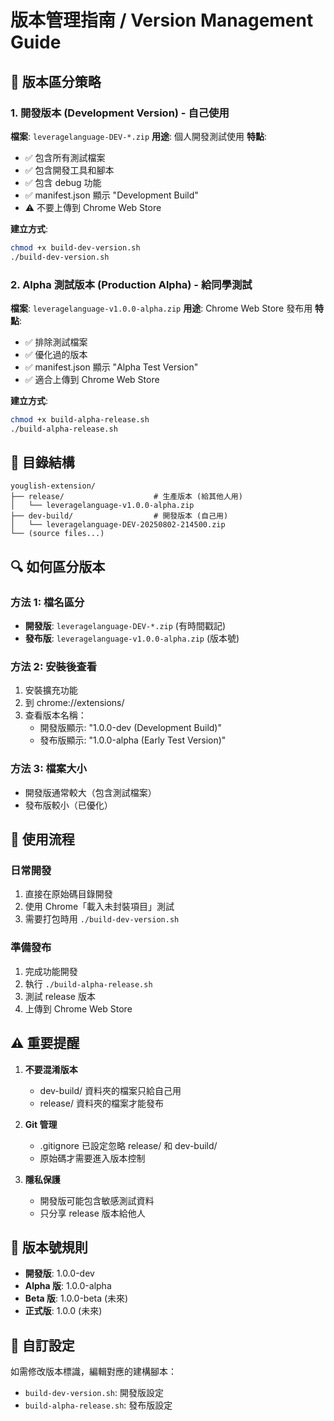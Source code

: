 # 版本管理指南 / Version Management Guide

## 🎯 版本區分策略

### 1. 開發版本 (Development Version) - 自己使用
**檔案**: `leveragelanguage-DEV-*.zip`
**用途**: 個人開發測試使用
**特點**:
- ✅ 包含所有測試檔案
- ✅ 包含開發工具和腳本
- ✅ 包含 debug 功能
- ✅ manifest.json 顯示 "Development Build"
- ⚠️ 不要上傳到 Chrome Web Store

**建立方式**:
```bash
chmod +x build-dev-version.sh
./build-dev-version.sh
```

### 2. Alpha 測試版本 (Production Alpha) - 給同學測試
**檔案**: `leveragelanguage-v1.0.0-alpha.zip`
**用途**: Chrome Web Store 發布用
**特點**:
- ✅ 排除測試檔案
- ✅ 優化過的版本
- ✅ manifest.json 顯示 "Alpha Test Version"
- ✅ 適合上傳到 Chrome Web Store

**建立方式**:
```bash
chmod +x build-alpha-release.sh
./build-alpha-release.sh
```

## 📁 目錄結構

```
youglish-extension/
├── release/                    # 生產版本 (給其他人用)
│   └── leveragelanguage-v1.0.0-alpha.zip
├── dev-build/                  # 開發版本 (自己用)
│   └── leveragelanguage-DEV-20250802-214500.zip
└── (source files...)
```

## 🔍 如何區分版本

### 方法 1: 檔名區分
- **開發版**: `leveragelanguage-DEV-*.zip` (有時間戳記)
- **發布版**: `leveragelanguage-v1.0.0-alpha.zip` (版本號)

### 方法 2: 安裝後查看
1. 安裝擴充功能
2. 到 chrome://extensions/
3. 查看版本名稱：
   - 開發版顯示: "1.0.0-dev (Development Build)"
   - 發布版顯示: "1.0.0-alpha (Early Test Version)"

### 方法 3: 檔案大小
- 開發版通常較大（包含測試檔案）
- 發布版較小（已優化）

## 🚀 使用流程

### 日常開發
1. 直接在原始碼目錄開發
2. 使用 Chrome「載入未封裝項目」測試
3. 需要打包時用 `./build-dev-version.sh`

### 準備發布
1. 完成功能開發
2. 執行 `./build-alpha-release.sh`
3. 測試 release 版本
4. 上傳到 Chrome Web Store

## ⚠️ 重要提醒

1. **不要混淆版本**
   - dev-build/ 資料夾的檔案只給自己用
   - release/ 資料夾的檔案才能發布

2. **Git 管理**
   - .gitignore 已設定忽略 release/ 和 dev-build/
   - 原始碼才需要進入版本控制

3. **隱私保護**
   - 開發版可能包含敏感測試資料
   - 只分享 release 版本給他人

## 📝 版本號規則

- **開發版**: 1.0.0-dev
- **Alpha 版**: 1.0.0-alpha
- **Beta 版**: 1.0.0-beta (未來)
- **正式版**: 1.0.0 (未來)

## 🔧 自訂設定

如需修改版本標識，編輯對應的建構腳本：
- `build-dev-version.sh`: 開發版設定
- `build-alpha-release.sh`: 發布版設定